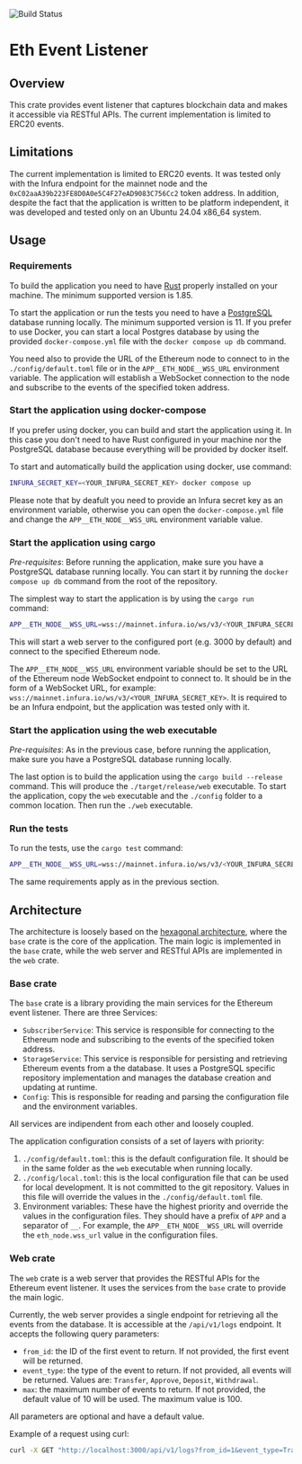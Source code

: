 ![Build Status](https://github.com/ufoscout/eth_event_listener_test/actions/workflows/build_and_test.yml/badge.svg)

# Eth Event Listener

## Overview
This crate provides event listener that captures blockchain data and makes it accessible via RESTful APIs.
The current implementation is limited to ERC20 events.

## Limitations

The current implementation is limited to ERC20 events. It was tested only with the Infura endpoint for the mainnet node and the `0xC02aaA39b223FE8D0A0e5C4F27eAD9083C756Cc2` token address.
In addition, despite the fact that the application is written to be platform independent, it was developed and tested only on an Ubuntu 24.04 x86_64 system.


## Usage

### Requirements

To build the application you need to have [Rust](https://www.rust-lang.org/) properly installed on your machine. The minimum supported version is 1.85.

To start the application or run the tests you need to have a [PostgreSQL](https://www.postgresql.org/) database running locally. The minimum supported version is 11. If you prefer to use Docker, you can start a local Postgres database by using the provided `docker-compose.yml` file with the `docker compose up db` command.

You need also to provide the URL of the Ethereum node to connect to in the `./config/default.toml` file or in the `APP__ETH_NODE__WSS_URL` environment variable. The application will establish a WebSocket connection to the node and subscribe to the events of the specified token address.


### Start the application using docker-compose

If you prefer using docker, you can build and start the application using it. In this case you don't need to have Rust configured in your machine nor the PostgreSQL database because everything will be provided by docker itself.

To start and automatically build the application using docker, use command:
```bash
INFURA_SECRET_KEY=<YOUR_INFURA_SECRET_KEY> docker compose up
```

Please note that by deafult you need to provide an Infura secret key as an environment variable, otherwise you can open the `docker-compose.yml` file and change the `APP__ETH_NODE__WSS_URL` environment variable value.


### Start the application using cargo

*Pre-requisites*: Before running the application, make sure you have a PostgreSQL database running locally. You can start it by running the `docker compose up db` command from the root of the repository.

The simplest way to start the application is by using the `cargo run` command:

```bash
APP__ETH_NODE__WSS_URL=wss://mainnet.infura.io/ws/v3/<YOUR_INFURA_SECRET_KEY> cargo run -p web
```

This will start a web server to the configured port (e.g. 3000 by default) and connect to the specified Ethereum node.

The `APP__ETH_NODE__WSS_URL` environment variable should be set to the URL of the Ethereum node WebSocket endpoint to connect to. It should be in the form of a WebSocket URL, for example: `wss://mainnet.infura.io/ws/v3/<YOUR_INFURA_SECRET_KEY>`. It is required to be an Infura endpoint, but the application was tested only with it.


### Start the application using the web executable

*Pre-requisites*: As in the previous case, before running the application, make sure you have a PostgreSQL database running locally.

The last option is to build the application using the `cargo build --release` command. This will produce the `./target/release/web` executable.
To start the application, copy the `web` executable and the `./config` folder to a common location. Then run the `./web` executable.


### Run the tests

To run the tests, use the `cargo test` command: 

```bash
APP__ETH_NODE__WSS_URL=wss://mainnet.infura.io/ws/v3/<YOUR_INFURA_SECRET_KEY> cargo test
```

The same requirements apply as in the previous section.


## Architecture

The architecture is loosely based on the [hexagonal architecture](https://martinfowler.com/bliki/HexagonalArchitecture.html), where the `base` crate is the core of the application.
The main logic is implemented in the `base` crate, while the web server and RESTful APIs are implemented in the `web` crate.


### Base crate

The `base` crate is a library providing the main services for the Ethereum event listener. There are three Services:

* `SubscriberService`: This service is responsible for connecting to the Ethereum node and subscribing to the events of the specified token address.
* `StorageService`: This service is responsible for persisting and retrieving Ethereum events from a the database. It uses a PostgreSQL specific repository implementation and manages the database creation and updating at runtime.
* `Config`: This is responsible for reading and parsing the configuration file and the environment variables.

All services are indipendent from each other and loosely coupled.

The application configuration consists of a set of layers with priority:

1. `./config/default.toml`: this is the default configuration file. It should be in the same folder as the `web` executable when running locally.
2. `./config/local.toml`: this is the local configuration file that can be used for local development. It is not committed to the git repository.
   Values in this file will override the values in the `./config/default.toml` file.
3. Environment variables: These have the highest priority and override the values in the configuration files. They should have a prefix of `APP` and a separator of `__`. For example, the `APP__ETH_NODE__WSS_URL` will override the `eth_node.wss_url` value in the configuration files.



### Web crate   

The `web` crate is a web server that provides the RESTful APIs for the Ethereum event listener. It uses the services from the `base` crate to provide the main logic.

Currently, the web server provides a single endpoint for retrieving all the events from the database. It is accessible at the `/api/v1/logs` endpoint. It accepts the following query parameters:

- `from_id`: the ID of the first event to return. If not provided, the first event will be returned.
- `event_type`: the type of the event to return. If not provided, all events will be returned. Values are: `Transfer`, `Approve`, `Deposit`, `Withdrawal`.
- `max`: the maximum number of events to return. If not provided, the default value of 10 will be used. The maximum value is 100.

All parameters are optional and have a default value.

Example of a request using curl: 

```bash
curl -X GET "http://localhost:3000/api/v1/logs?from_id=1&event_type=Transfer&max=10"
```
